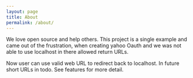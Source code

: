 ```yaml
---
layout: page
title: About
permalink: /about/
---
```


We love open source and help others. This project is a single example and came out of the frustration, when creating yahoo Oauth and we was not able to use localhost in there allowed return URLs.

Now user can use valid web URL to redirect back to localhost. In future short URLs in todo. See features for more detail.
